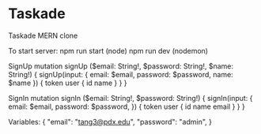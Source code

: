 # Taskade
Taskade MERN clone 


To start server:
npm run start (node)
npm run dev (nodemon)


SignUp 
mutation signUp ($email: String!, $password: String!, $name: String!) {
  signUp(input: {
    email: $email,
    password: $password,
    name: $name
  }) {
    token
    user {
      id
      name
    }
  }
}

SignIn
mutation signIn ($email: String!, $password: String!) {
  signIn(input: {
    email: $email,
    password: $password,
  }) {
    token
    user {
      id
      name
      email
    }
  }
}

Variables:
{
  "email": "tang3@pdx.edu",
  "password": "admin",
}